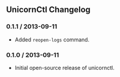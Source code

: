 ## UnicornCtl Changelog

### 0.1.1 / 2013-09-11

* Added `reopen-logs` command.

### 0.1.0 / 2013-09-11

* Initial open-source release of unicornctl.

